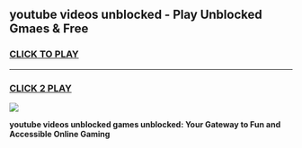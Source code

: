 
## youtube videos unblocked - Play Unblocked Gmaes & Free
<h3>
<a href="https://news.freeplayer.one?title=youtube_videos_unblocked&ref=16F">CLICK TO PLAY</a></h3>
<hr>

<h3>
<a href="https://news.freeplayer.one?title=youtube_videos_unblocked&ref=16F">CLICK 2 PLAY</a>
  
</h3>

<a href="https://news.freeplayer.one?title=youtube_videos_unblocked&ref=16F/"><img src="https://clearcache.store/games.png"></a>


**youtube videos unblocked games unblocked: Your Gateway to Fun and Accessible Online Gaming**
